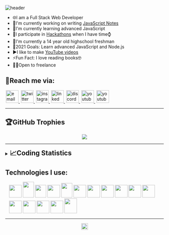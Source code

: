 ![header](https://capsule-render.vercel.app/api?type=waving&color=gradient&height=400&section=header&text=Hey%20there👋!%20I%20am%20Hargun😎&fontSize=57&reversal=true&desc=I%20am%20a%20passionate%20programmer%20and%20a%20student&animation=fadeIn&descSize=26&descAlignY=62&section=header)

<!-- ## I'm a passionate programmer and a student -->
- 🌐I am a Full Stack Web Developer
- 📝I'm currently working on writing [JavaScript Notes](https://github.com/hamiecod/JavaScript-Notes)
- 🌱I'm currently learning advanced JavaScript
- 🤝I participate in [Hackathons](https://devpost.to/hamiecod) when I have time⌚
- 🏫I'm currently a 14 year old highschool freshman
- 🥅2021 Goals: Learn advanced JavaScript and Node.js
- ▶I like to make [YouTube videos](https://www.youtube.com/channel/UCzWNO-tOdLdPECcy1OUU91Q)
- ⚡Fun Fact: I love reading books🤓
- 👨‍💻Open to freelance

## 📧Reach me via:
<a style="margin:0px 2px;" href="mailto:hargunbeersingh@gmail.com">
    <img width="40px" height="40px" src="https://upload.wikimedia.org/wikipedia/commons/thumb/e/ec/Circle-icons-mail.svg/1200px-Circle-icons-mail.svg.png" alt="email">
</a>

<a style="margin:0px 2px;" href="https://twitter.com/hargunbeer">
    <img width="40px" height="40px" src="https://www.iconpacks.net/icons/2/free-twitter-logo-icon-2429-thumb.png" alt="twitter">
</a>

<a style="margin:0px 2px;" href="https://instagram.com/simplesttech">
    <img width="40px" height="40px" src="https://upload.wikimedia.org/wikipedia/commons/thumb/a/a5/Instagram_icon.png/1024px-Instagram_icon.png" alt="instagram">
</a>

<a style="margin:0px 2px;" href="https://www.linkedin.com/in/hargunbeer-singh-8735bb20a/">
    <img width="40px" height="40px" src="https://image.flaticon.com/icons/png/512/174/174857.png" alt="linked in">
</a>

<a style="margin:0px 2px;" href="https://discordapp.com/users/814723506909741097/">
    <img width="40px" height="40px" src="https://www.freepnglogos.com/uploads/discord-logo-png/discord-logo-logodownload-download-logotipos-1.png" alt="discord">
</a>

<a style="margin:0px 2px;" href="https://www.youtube.com/channel/UCzWNO-tOdLdPECcy1OUU91Q">
    <img width="40px" height="40px" src="https://www.freeiconspng.com/uploads/hd-youtube-logo-png-transparent-background-20.png" alt="youtube">
</a>

<a style="margin:0px 2px;" href="https://reddit.com/user/hamiecod">
    <img width="40px" height="40px" src="https://logodownload.org/wp-content/uploads/2018/02/reddit-logo-16.png" alt="youtube">
</a>
<hr>

## 🏆GitHub Trophies
<p align="center">
    <img src="https://github-profile-trophy.vercel.app/?username=hamiecod&theme=radical&margin-w=11&margin-h=10">
</p>
<hr>

<details>
    <summary><h2 style="display:inline;">📈Coding Statistics</h2></summary>
    <p align="center">
    <img style="margin-top: 10px" src="https://github-profile-summary-cards.vercel.app/api/cards/profile-details?username=hamiecod&theme=solarized_dark"><br>
    <img style="margin-top: 10px" src="https://github-readme-stats.vercel.app/api/top-langs/?username=hamiecod&theme=radical"><br>
    <img style="border-radius:10px" width="600px" height="600px" style="margin-top: 10px" src="https://wakatime.com/share/@hamiecod/a84d501c-948a-4bf7-a110-a062de023364.svg"><br>
    <img style="margin-top: 10px" src="https://github-readme-stats.vercel.app/api/wakatime?username=hamiecod&layout=compact&theme=radical"><br>
    </p>
</details>

## Technologies I use:
<p style="margin-left: 12px;">
    <img width="40px" height="40px" src="https://upload.wikimedia.org/wikipedia/commons/6/6a/JavaScript-logo.png">
    <img width="35px" height="50px" src="https://upload.wikimedia.org/wikipedia/commons/thumb/3/3d/CSS.3.svg/1200px-CSS.3.svg.png">
    <img width="35px" height="40px" src="https://cdn0.iconfinder.com/data/icons/social-network-7/50/22-512.png">
    <img width="40px" height="40px" src="http://www.pngall.com/wp-content/uploads/5/Cute-Pug-PNG-Image-File.png">
    <img width="35px" height="46px" src="https://cdn.freebiesupply.com/logos/large/2x/figma-1-logo-png-transparent.png">
    <img width="40px" height="40px" src="https://upload.wikimedia.org/wikipedia/commons/thumb/a/af/Adobe_Photoshop_CC_icon.svg/1200px-Adobe_Photoshop_CC_icon.svg.png">
    <img width="40px" height="40px" src="https://logodownload.org/wp-content/uploads/2019/10/adobe-premiere-pro-logo-3.png">
    <img width="40px" height="40px" src="https://api.nuget.org/v3-flatcontainer/libsassbuilder/1.6.3/icon">
    <img width="40px" height="40px" src="https://git-scm.com/images/logos/downloads/Git-Icon-1788C.png">
    <img width="40px" height="40px" src="https://cdn.iconscout.com/icon/free/png-512/node-js-1174925.png">
    <img width="40px" height="40px" src="https://img.icons8.com/color/452/mongodb.png">
    <img width="40px" height="40px" src="https://upload.wikimedia.org/wikipedia/commons/9/93/Wordpress_Blue_logo.png">
    <img width="40px" height="40px" src="https://upload.wikimedia.org/wikipedia/commons/thumb/a/a5/Archlinux-icon-crystal-64.svg/1200px-Archlinux-icon-crystal-64.svg.png">
    <img width="40px" height="40px" src="https://upload.wikimedia.org/wikipedia/commons/thumb/c/c2/Adobe_XD_CC_icon.svg/1200px-Adobe_XD_CC_icon.svg.png">
    <img width="40px" height="40px" src="https://upload.wikimedia.org/wikipedia/commons/thumb/9/9a/Visual_Studio_Code_1.35_icon.svg/2048px-Visual_Studio_Code_1.35_icon.svg.png">
    <img width="40px" height="47px" src="https://upload.wikimedia.org/wikipedia/commons/thumb/0/07/Neovim-mark-flat.svg/1200px-Neovim-mark-flat.svg.png">
</p>

<hr>
<p align="center">
<img height="21px" src="https://komarev.com/ghpvc/?username=hamiecod&color=blueviolet&style=plastic">
</p>